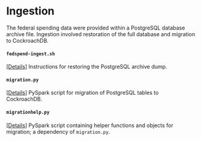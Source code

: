 # Ingestion

The federal spending data were provided within a PostgreSQL database archive file. Ingestion involved restoration of the full database and migration to CockroachDB. 


#### `fedspend-ingest.sh` 
[[Details](https://github.com/sanoke/fedspend/wiki/Data-pipeline:-Ingesting-data)] Instructions for restoring the PostgreSQL archive dump.

#### `migration.py` 
[[Details](https://github.com/sanoke/fedspend/wiki/Data-pipeline:-Migration)] PySpark script for migration of PostgreSQL tables to CockroachDB. 

#### `migrationhelp.py` 
[[Details](https://github.com/sanoke/fedspend/wiki/Data-pipeline:-Migration)] PySpark script containing helper functions and objects for migration; a dependency of `migration.py`. 

